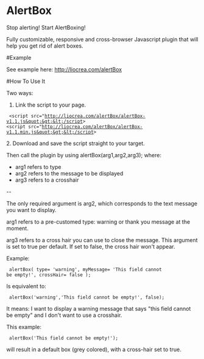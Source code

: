 # AlertBox
Stop alerting! Start AlertBoxing! 

Fully customizable, responsive and cross-browser Javascript plugin that will help you get rid of alert boxes.

#Example

See example here: http://liocrea.com/alertBox

#How To Use It

Two ways:

1. Link the script to your page. 

<code><pre>
&lt;script src=&quot;http://liocrea.com/alertBox/alertBox-v1.1.js&quot;&gt;&lt;/script&gt;
&lt;script src=&quot;http://liocrea.com/alertBox/alertBox-v1.1.min.js&quot;&gt;&lt;/script&gt;
</pre></code>
2. Download and save the script straight to your target.

Then call the plugin by using alertBox(arg1,arg2,arg3); where:


- arg1 refers to type
- arg2 refers to the message to be displayed
- arg3 refers to a crosshair

--

The only required argument is arg2, which corresponds to the text message you want to display. 

arg1 refers to a pre-customed type: warning or thank you message at the moment.

arg3 refers to a cross hair you can use to close the message. This argument is set to true per default.
If set to false, the cross hair won't appear.

Example:

<code><pre>
alertBox(
		type= 'warning',
		myMessage= 'This field cannot be empty!',
		crossHair= false
);
</pre></code>

Is equivalent to:

<code><pre>
alertBox('warning','This field cannot be empty!', false);
</pre></code>

It means: I want to display a warning message that says "this field cannot be empty" and I don't want to use a crosshair.

This example:

<code><pre>
alertBox('This field cannot be empty!');
</pre></code>

will result in a default box (grey colored), with a cross-hair set to true.
